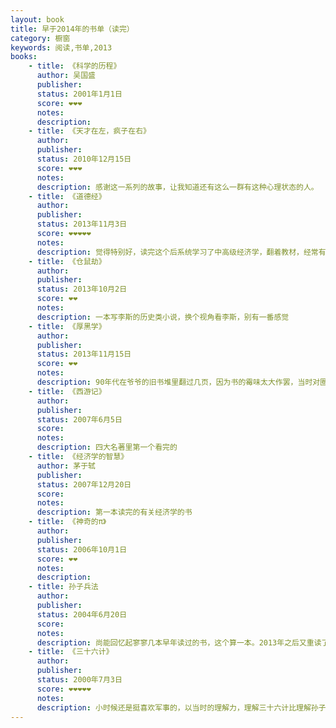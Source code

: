 ```yaml
---
layout: book
title: 早于2014年的书单（读完）
category: 橱窗
keywords: 阅读,书单,2013
books:
    - title: 《科学的历程》
      author: 吴国盛
      publisher:
      status: 2001年1月1日
      score: ❤❤❤
      notes:
      description:
    - title: 《天才在左，疯子在右》
      author:
      publisher:
      status: 2010年12月15日
      score: ❤❤❤
      notes:
      description: 感谢这一系列的故事，让我知道还有这么一群有这种心理状态的人。
    - title: 《道德经》
      author:
      publisher:
      status: 2013年11月3日
      score: ❤❤❤❤❤
      notes:
      description: 觉得特别好，读完这个后系统学习了中高级经济学，翻着教材，经常有“他们说的不是一回事吗？”的感觉
    - title: 《仓鼠劫》
      author:
      publisher:
      status: 2013年10月2日
      score: ❤❤
      notes:
      description: 一本写李斯的历史类小说，换个视角看李斯，别有一番感觉
    - title: 《厚黑学》
      author:
      publisher:
      status: 2013年11月15日
      score: ❤❤
      notes:
      description: 90年代在爷爷的旧书堆里翻过几页，因为书的霉味太大作罢，当时对圈圈的理论印象深刻。研一读完了整本书，一句话证明自己读过这本书：“李宗吾这人太坏了，教人厚黑学，我不知道这个人，也没读过这本书”
    - title: 《西游记》
      author:
      publisher:
      status: 2007年6月5日
      score:
      notes:
      description: 四大名著里第一个看完的
    - title: 《经济学的智慧》
      author: 茅于轼
      publisher:
      status: 2007年12月20日
      score:
      notes:
      description: 第一本读完的有关经济学的书
    - title: 《神奇的π》
      author:
      publisher:
      status: 2006年10月1日
      score: ❤❤
      notes:
      description:
    - title: 孙子兵法
      author:
      publisher:
      status: 2004年6月20日
      score:
      notes:
      description: 尚能回忆起寥寥几本早年读过的书，这个算一本。2013年之后又重读了几遍，有了新的认识。
    - title: 《三十六计》
      author:
      publisher:
      status: 2000年7月3日
      score: ❤❤❤❤❤
      notes:
      description: 小时候还是挺喜欢军事的，以当时的理解力，理解三十六计比理解孙子兵法容易很多。
---
```

